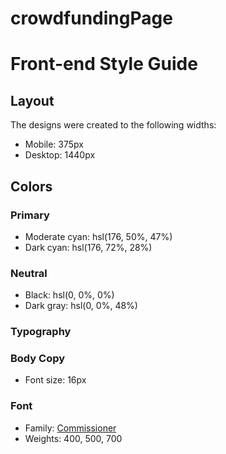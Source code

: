 # crowdfundingPage

# Front-end Style Guide

## Layout

The designs were created to the following widths:

- Mobile: 375px
- Desktop: 1440px

## Colors

### Primary

- Moderate cyan: hsl(176, 50%, 47%)
- Dark cyan: hsl(176, 72%, 28%)

### Neutral

- Black: hsl(0, 0%, 0%)
- Dark gray: hsl(0, 0%, 48%)

### Typography

### Body Copy

- Font size: 16px

### Font

- Family: [Commissioner](https://fonts.google.com/specimen/Commissioner)
- Weights: 400, 500, 700


